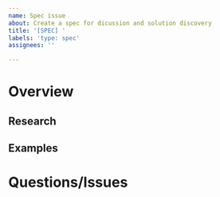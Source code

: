 ```yaml
---
name: Spec issue
about: Create a spec for dicussion and solution discovery
title: '[SPEC] '
labels: 'type: spec'
assignees: ''

---
```


# Overview 
<!-- A clear and concise description of what the intention of the spec is. -->

## Research
<!-- Provide any research conducted or link to -->

## Examples 
<!-- Provide any examples if possible -->

# Questions/Issues
<!-- Outline and questions, considerations or assumptions -->






